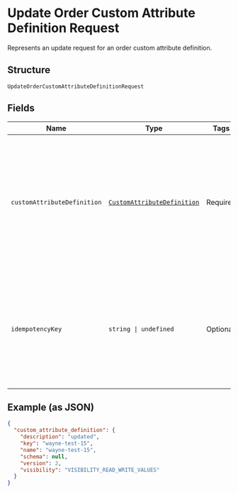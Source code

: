 
# Update Order Custom Attribute Definition Request

Represents an update request for an order custom attribute definition.

## Structure

`UpdateOrderCustomAttributeDefinitionRequest`

## Fields

| Name | Type | Tags | Description |
|  --- | --- | --- | --- |
| `customAttributeDefinition` | [`CustomAttributeDefinition`](../../doc/models/custom-attribute-definition.md) | Required | Represents a definition for custom attribute values. A custom attribute definition<br>specifies the key, visibility, schema, and other properties for a custom attribute. |
| `idempotencyKey` | `string \| undefined` | Optional | A unique identifier for this request, used to ensure idempotency.<br>For more information, see [Idempotency](https://developer.squareup.com/docs/basics/api101/idempotency).<br>**Constraints**: *Maximum Length*: `45` |

## Example (as JSON)

```json
{
  "custom_attribute_definition": {
    "description": "updated",
    "key": "wayne-test-15",
    "name": "wayne-test-15",
    "schema": null,
    "version": 2,
    "visibility": "VISIBILITY_READ_WRITE_VALUES"
  }
}
```

